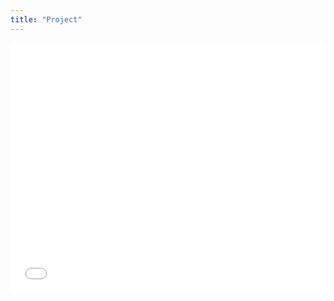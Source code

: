 ```yaml
---
title: "Project"
---
```


<iframe src="/plotly/income_aqi.html" width="100%" height="400px" style="border:none;"></iframe>
